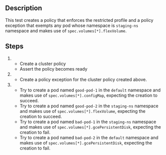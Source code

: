 ## Description

This test creates a policy that enforces the restricted profile and a policy exception that exempts any pod whose namespace is `staging-ns` namespace and makes use of `spec.volumes[*].flexVolume`.

## Steps

1.  - Create a cluster policy
    - Assert the policy becomes ready
1.  - Create a policy exception for the cluster policy created above.
1.  - Try to create a pod named `good-pod-1` in the `default` namespace and makes use of `spec.volumes[*].configMap`, expecting the creation to succeed.
    - Try to create a pod named `good-pod-2` in the `staging-ns` namespace and makes use of `spec.volumes[*].flexVolume`, expecting the creation to succeed.
    - Try to create a pod named `bad-pod-1` in the `staging-ns` namespace and makes use of `spec.volumes[*].gcePersistentDisk`, expecting the creation to fail.
    - Try to create a pod named `bad-pod-2` in the `default` namespace and makes use of `spec.volumes[*].gcePersistentDisk`, expecting the creation to fail.
